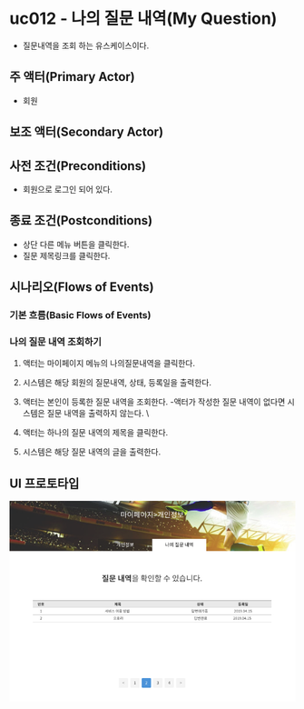 # uc012 - 나의 질문 내역(My Question)
 - 질문내역을 조회 하는 유스케이스이다.
 
## 주 액터(Primary Actor)
 - 회원
 
## 보조 액터(Secondary Actor)
 

## 사전 조건(Preconditions)
 - 회원으로 로그인 되어 있다.

## 종료 조건(Postconditions)
 - 상단 다른 메뉴 버튼을 클릭한다.
 - 질문 제목링크를 클릭한다.


## 시나리오(Flows of Events)

### 기본 흐름(Basic Flows of Events)

### 나의 질문 내역 조회하기
 1. 액터는 마이페이지 메뉴의 나의질문내역을 클릭한다.
 
 2. 시스템은 해당 회원의 질문내역, 상태, 등록일을 출력한다.

 3. 액터는 본인이 등록한 질문 내역을 조회한다.
   -액터가 작성한 질문 내역이 없다면 시스템은 질문 내역을 출력하지 않는다. \

 4. 액터는 하나의 질문 내역의 제목을 클릭한다.

 5. 시스템은 해당 질문 내역의 글을 출력한다.




## UI 프로토타입

![개인정보](./images/uc012-list.png)
